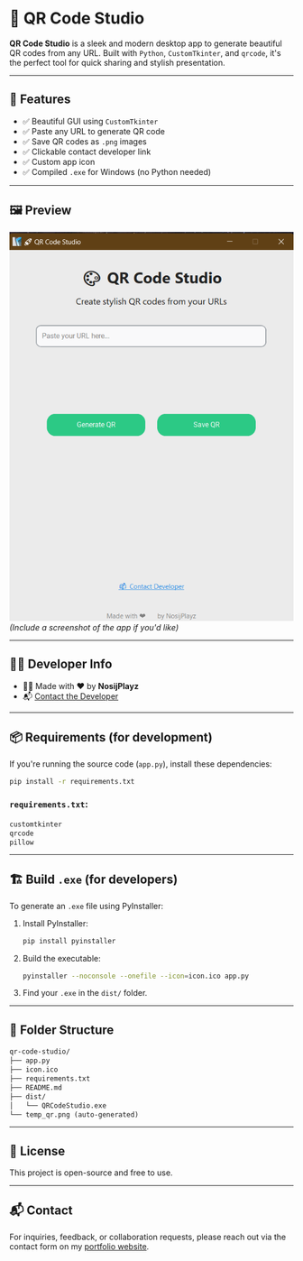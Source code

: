 
# 🎨 QR Code Studio

**QR Code Studio** is a sleek and modern desktop app to generate beautiful QR codes from any URL. Built with `Python`, `CustomTkinter`, and `qrcode`, it's the perfect tool for quick sharing and stylish presentation.

---

## 🚀 Features

- ✅ Beautiful GUI using `CustomTkinter`
- ✅ Paste any URL to generate QR code
- ✅ Save QR codes as `.png` images
- ✅ Clickable contact developer link
- ✅ Custom app icon
- ✅ Compiled `.exe` for Windows (no Python needed)

---

## 🖼️ Preview

![screenshot](Interface.png) *(Include a screenshot of the app if you'd like)*

---

## 🧑‍💻 Developer Info

- 👨‍💻 Made with ❤️ by **NosijPlayz**
- 📬 [Contact the Developer](https://myporfolio-1o1h.onrender.com/contact)

---

## 📦 Requirements (for development)

If you're running the source code (`app.py`), install these dependencies:

```bash
pip install -r requirements.txt
```

### `requirements.txt`:

```
customtkinter
qrcode
pillow
```

---

## 🏗️ Build `.exe` (for developers)

To generate an `.exe` file using PyInstaller:

1. Install PyInstaller:

    ```bash
    pip install pyinstaller
    ```

2. Build the executable:

    ```bash
    pyinstaller --noconsole --onefile --icon=icon.ico app.py
    ```

3. Find your `.exe` in the `dist/` folder.

---

## 📁 Folder Structure

```
qr-code-studio/
├── app.py
├── icon.ico
├── requirements.txt
├── README.md
├── dist/
│   └── QRCodeStudio.exe
└── temp_qr.png (auto-generated)
```

---

## 📝 License

This project is open-source and free to use.

---

## 📬 Contact

For inquiries, feedback, or collaboration requests, please reach out via the contact form on my [portfolio website](https://myporfolio-1o1h.onrender.com/contact).
